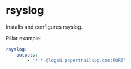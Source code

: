 rsyslog
=======

Installs and configures rsyslog.

Pillar example:

```yaml
rsyslog:
    outputs:
        - '*.* @logsN.papertrailapp.com:PORT'
```
